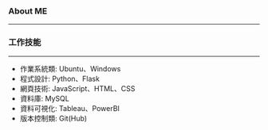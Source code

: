 ### About ME 
---
  


### 工作技能
---
- 作業系統類: Ubuntu、Windows
- 程式設計: Python、Flask
- 網頁技術: JavaScript、HTML、CSS
- 資料庫: MySQL
- 資料可視化: Tableau、PowerBI
- 版本控制類: Git(Hub)

<!--
**junweichen1999/junweichen1999** is a ✨ _special_ ✨ repository because its `README.md` (this file) appears on your GitHub profile.

Here are some ideas to get you started:

- 🔭 I’m currently working on ...
- 🌱 I’m currently learning ...
- 👯 I’m looking to collaborate on ...
- 🤔 I’m looking for help with ...
- 💬 Ask me about ...
- 📫 How to reach me: ...
- 😄 Pronouns: ...
- ⚡ Fun fact: ...
-->
